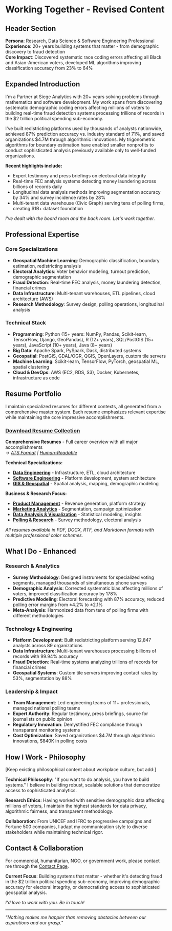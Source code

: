 # Working Together - Revised Content

## Header Section
**Persona**: Research, Data Science & Software Engineering Professional  
**Experience**: 20+ years building systems that matter - from demographic discovery to fraud detection  
**Core Impact**: Discovered systematic race coding errors affecting all Black and Asian-American voters, developed ML algorithms improving classification accuracy from 23% to 64%

## Expanded Introduction

I'm a Partner at Siege Analytics with 20+ years solving problems through mathematics and software development. My work spans from discovering systematic demographic coding errors affecting millions of voters to building real-time fraud detection systems processing trillions of records in the $2 trillion political spending sub-economy.

I've built redistricting platforms used by thousands of analysts nationwide, achieved 87% prediction accuracy vs. industry standard of 71%, and saved organizations $4.7M through algorithmic innovations. My trigonometric algorithms for boundary estimation have enabled smaller nonprofits to conduct sophisticated analysis previously available only to well-funded organizations.

**Recent highlights include:**
- Expert testimony and press briefings on electoral data integrity
- Real-time FEC analysis systems detecting money laundering across billions of records daily
- Longitudinal data analysis methods improving segmentation accuracy by 34% and survey incidence rates by 28%
- Multi-tenant data warehouse (Civic Graph) serving tens of polling firms, creating $1B+ dataset foundation

*I've dealt with the board room and the back room. Let's work together.*

## Professional Expertise

### **Core Specializations**
- **Geospatial Machine Learning**: Demographic classification, boundary estimation, redistricting analysis
- **Electoral Analytics**: Voter behavior modeling, turnout prediction, demographic segmentation  
- **Fraud Detection**: Real-time FEC analysis, money laundering detection, financial crimes
- **Data Infrastructure**: Multi-tenant warehouses, ETL pipelines, cloud architecture (AWS)
- **Research Methodology**: Survey design, polling operations, longitudinal analysis

### **Technical Stack**
- **Programming**: Python (15+ years: NumPy, Pandas, Scikit-learn, TensorFlow, Django, GeoPandas), R (12+ years), SQL/PostGIS (15+ years), JavaScript (10+ years), Java (8+ years)
- **Big Data**: Apache Spark, PySpark, Dask, distributed systems
- **Geospatial**: PostGIS, GDAL/OGR, QGIS, OpenLayers, custom tile servers
- **Machine Learning**: Scikit-learn, TensorFlow, PyTorch, geospatial ML, spatial clustering
- **Cloud & DevOps**: AWS (EC2, RDS, S3), Docker, Kubernetes, infrastructure as code

## Resume Portfolio

I maintain specialized resumes for different contexts, all generated from a comprehensive master system. Each resume emphasizes relevant expertise while maintaining the core impressive accomplishments.

### **[Download Resume Collection](/resume_generator/outputs/)**

**Comprehensive Resumes** - Full career overview with all major accomplishments  
*→ [ATS Format](/outputs/ats/comprehensive/) | [Human-Readable](/outputs/human/comprehensive/)*

**Technical Specializations:**
- **[Data Engineering](/outputs/ats/data_engineering/)** - Infrastructure, ETL, cloud architecture
- **[Software Engineering](/outputs/ats/software_engineering/)** - Platform development, system architecture  
- **[GIS & Geospatial](/outputs/ats/gis/)** - Spatial analysis, mapping, demographic modeling

**Business & Research Focus:**
- **[Product Management](/outputs/ats/product/)** - Revenue generation, platform strategy
- **[Marketing Analytics](/outputs/ats/marketing/)** - Segmentation, campaign optimization
- **[Data Analysis & Visualization](/outputs/ats/data_analysis_visualization/)** - Statistical modeling, insights
- **[Polling & Research](/outputs/ats/polling_research_redistricting/)** - Survey methodology, electoral analysis

*All resumes available in PDF, DOCX, RTF, and Markdown formats with multiple professional color schemes.*

## What I Do - Enhanced

### **Research & Analytics**
- **Survey Methodology**: Designed instruments for specialized voting segments, managed thousands of simultaneous phone surveys
- **Demographic Analysis**: Corrected systematic bias affecting millions of voters, improved classification accuracy by 178%
- **Predictive Modeling**: Electoral forecasting with 87% accuracy, reduced polling error margins from ±4.2% to ±2.1%
- **Meta-Analysis**: Harmonized data from tens of polling firms with different methodologies

### **Technology & Engineering** 
- **Platform Development**: Built redistricting platform serving 12,847 analysts across 89 organizations
- **Data Infrastructure**: Multi-tenant warehouses processing billions of records with 99.94% accuracy
- **Fraud Detection**: Real-time systems analyzing trillions of records for financial crimes
- **Geospatial Systems**: Custom tile servers improving contact rates by 53%, segmentation by 88%

### **Leadership & Impact**
- **Team Management**: Led engineering teams of 11+ professionals, managed national polling teams
- **Expert Authority**: Regular testimony, press briefings, source for journalists on public opinion
- **Regulatory Innovation**: Demystified FEC compliance through transparent monitoring systems
- **Cost Optimization**: Saved organizations $4.7M through algorithmic innovations, $840K in polling costs

## How I Work - Philosophy

[Keep existing philosophical content about workplace culture, but add:]

**Technical Philosophy**: "If you want to do analysis, you have to build systems." I believe in building robust, scalable solutions that democratize access to sophisticated analytics.

**Research Ethics**: Having worked with sensitive demographic data affecting millions of voters, I maintain the highest standards for data privacy, algorithmic fairness, and transparent methodology.

**Collaboration**: From UNICEF and IFRC to progressive campaigns and Fortune 500 companies, I adapt my communication style to diverse stakeholders while maintaining technical rigor.

## Contact & Collaboration

For commercial, humanitarian, NGO, or government work, please contact me through the [Contact Page](contact-link).

**Current Focus**: Building systems that matter - whether it's detecting fraud in the $2 trillion political spending sub-economy, improving demographic accuracy for electoral integrity, or democratizing access to sophisticated geospatial analysis.

*I'd love to work with you. Be in touch!*

---

*"Nothing makes me happier than removing obstacles between our aspirations and our grasp."*
